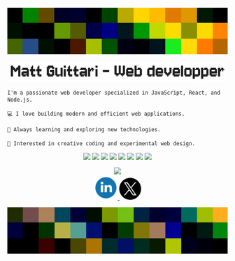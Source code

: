 <head>
  <link href="https://fonts.googleapis.com/css2?family=Jersey+10&display=swap" rel="stylesheet">
</head>

<p align="center">
  <img src="https://raw.githubusercontent.com/mguittari/mguittari/main/assets/ban4.png" alt="Image" />
</p>

![Title](assets/Title.png)

<div align="left">
<div>
  <p style="text-align: right;  word-wrap: break-word;">

    I'm a passionate web developer specialized in JavaScript, React, and Node.js.

    💻 I love building modern and efficient web applications.

    🚀 Always learning and exploring new technologies.

    🎨 Interested in creative coding and experimental web design.  
  </p>
  </div>
<div align="center">
  <p align="center">
    <img src="https://img.shields.io/badge/Sass-pink?style=flat&logo=sass&logoColor=black" />
    <img src="https://img.shields.io/badge/Tailwind-lightblue?style=flat&logo=tailwindcss&logoColor=black" />
    <img src="https://img.shields.io/badge/Javascript-yellow?style=flat&logo=javascript&logoColor=white" />
    <img src="https://img.shields.io/badge/React-blue?style=flat&logo=react&logoColor=white" />
    <img src="https://img.shields.io/badge/Node-gold?style=flat&logo=nodedotjs&logoColor=black" />
    <img src="https://img.shields.io/badge/Express-green?style=flat&logo=express&logoColor=white" />
    <img src="https://img.shields.io/badge/MySQL-darkblue?style=flat&logo=mysql&logoColor=white" />
    <img src="https://img.shields.io/badge/Figma-violet?style=flat&logo=figma&logoColor=white" />
  </p>
</div>
<div align="center">
  <img  src="https://github-readme-stats.vercel.app/api?username=mguittari&show_icons=true&theme=merko&hide=issues" />
</div>
<div align="center">
<a href="linkedin.com/in/mattiasguittari">
  <img style="width: 55px; text-decoration: none; border: none; background: none;" src="assets/Linkedin.svg" />
</a>
<a href="x.com/mattguittari">
  <img style="width: 50px; text-decoration: none; border: none; background: none;" src="assets/X.png" />
</a>
</div>
<p align="center">
  <img src="https://raw.githubusercontent.com/mguittari/mguittari/main/assets/ban7.png" alt="Image" />
</p>
</div>
